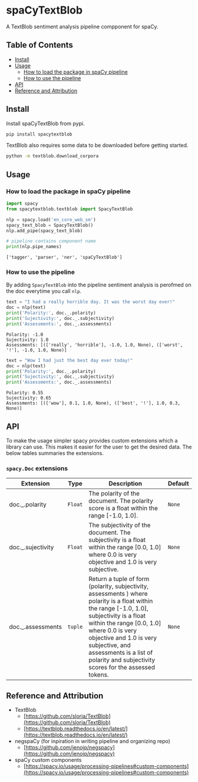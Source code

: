 # spaCyTextBlob

A TextBlob sentiment analysis pipeline compponent for spaCy.

## Table of Contents

- [Install](#install)
- [Usage](#usage)
    - [How to load the package in spaCy pipeline](#how-to-load-the-package-in-spaCy-pipeline)
    - [How to use the pipeline](#how-to-use-the-pipeline)
- [API](#api)
- [Reference and Attribution](#reference-and-attribution)

## Install

Install spaCyTextBlob from pypi.

```bash
pip install spacytextblob
```

TextBlob also requires some data to be downloaded before getting started.

```bash
python -m textblob.download_corpora
```

## Usage

### How to load the package in spaCy pipeline


```python
import spacy
from spacytextblob.textblob import SpacyTextBlob

nlp = spacy.load('en_core_web_sm')
spacy_text_blob = SpacyTextBlob()
nlp.add_pipe(spacy_text_blob)

# pipeline contains component name
print(nlp.pipe_names) 

```

    ['tagger', 'parser', 'ner', 'spaCyTextBlob']
    

### How to use the pipeline

By adding `SpacyTextBlob` into the pipeline sentiment analysis is perofmed on the doc everytime you call `nlp`.


```python
text = "I had a really horrible day. It was the worst day ever!"
doc = nlp(text)
print('Polarity:', doc._.polarity)
print('Sujectivity:', doc._.subjectivity)
print('Assessments:', doc._.assessments)
```

    Polarity: -1.0
    Sujectivity: 1.0
    Assessments: [(['really', 'horrible'], -1.0, 1.0, None), (['worst', '!'], -1.0, 1.0, None)]
    


```python
text = "Wow I had just the best day ever today!"
doc = nlp(text)
print('Polarity:', doc._.polarity)
print('Sujectivity:', doc._.subjectivity)
print('Assessments:', doc._.assessments)
```

    Polarity: 0.55
    Sujectivity: 0.65
    Assessments: [(['wow'], 0.1, 1.0, None), (['best', '!'], 1.0, 0.3, None)]
    

## API

To make the usage simpler spacy provides custom extensions which a library can use. This makes it easier for the user to get the desired data. The below tables summaries the extensions.

### `spacy.Doc` extensions


| Extension | Type | Description | Default |
|-----------|------|-------------|---------|
| doc._.polarity | `Float` | The polarity of the document. The polarity score is a float within the range [-1.0, 1.0]. | `None` |
| doc._.sujectivity | `Float` | The subjectivity of the document. The subjectivity is a float within the range [0.0, 1.0] where 0.0 is very objective and 1.0 is very subjective. | `None` |
| doc._.assessments | `tuple` | Return a tuple of form (polarity, subjectivity, assessments ) where polarity is a float within the range [-1.0, 1.0], subjectivity is a float within the range [0.0, 1.0] where 0.0 is very objective and 1.0 is very subjective, and assessments is a list of polarity and subjectivity scores for the assessed tokens. | `None` |




## Reference and Attribution

- TextBlob
    - [https://github.com/sloria/TextBlob](https://github.com/sloria/TextBlob)
    - [https://textblob.readthedocs.io/en/latest/](https://textblob.readthedocs.io/en/latest/)
- negspaCy (for inpiration in writing pipeline and organizing repo)
    - [https://github.com/jenojp/negspacy](https://github.com/jenojp/negspacy)
- spaCy custom components
    - [https://spacy.io/usage/processing-pipelines#custom-components](https://spacy.io/usage/processing-pipelines#custom-components)

